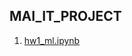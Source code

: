 ## MAI_IT_PROJECT

1. [hw1_ml.ipynb](https://github.com/Imariiii/MAI_IT_PROJECT/blob/main/hw1_ml.ipynb)
